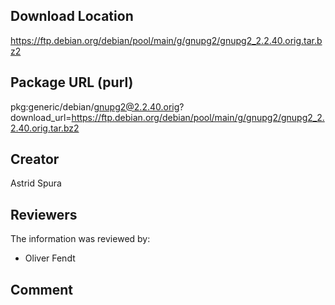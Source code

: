 ## Download Location

https://ftp.debian.org/debian/pool/main/g/gnupg2/gnupg2_2.2.40.orig.tar.bz2

## Package URL (purl)

pkg:generic/debian/gnupg2@2.2.40.orig?download_url=https://ftp.debian.org/debian/pool/main/g/gnupg2/gnupg2_2.2.40.orig.tar.bz2

## Creator

Astrid Spura

## Reviewers

The information was reviewed by:

* Oliver Fendt
  
## Comment


